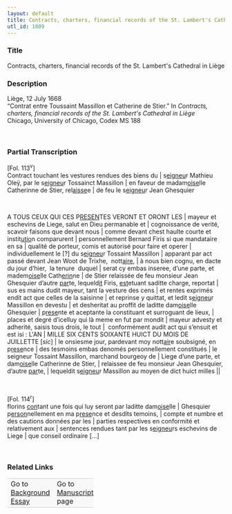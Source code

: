 ```yaml
---  
layout: default  
title: Contracts, charters, financial records of the St. Lambert's Cathedral in Liège  
utl_id: 1809
---
```


### Title

Contracts, charters, financial records of the St. Lambert's Cathedral in Liège


### Description

<p>Liège, 12 July 1668<br />
“Contrat entre Toussaint Massillon et Catherine de Stier.” In <em>Contracts, charters, financial records of the St. Lambert's Cathedral in Liège</em><br />
Chicago, University of Chicago, Codex MS 188</p>
<p> </p>


### Partial Transcription

<p>[Fol. 113<sup>v</sup>]<br />
Contract touchant les vestures rendues des biens du | s<u>eigneu</u>r Mathieu Oleÿ, par le s<u>eigneu</u>r Tossainct Massillon | en faveur de madam<u>oise</u>lle Catherinne de Stier, rel<u>aisse</u>e | de feu le s<u>eigneu</u>r Jean Ghesquier</p>
<p> </p>
<p>A TOUS CEUX QUI CES P<u>RESEN</u>TES VERONT ET ORONT LES | mayeur et eschevins de Liege, salut en Dieu permanable et | cognoissance de verité, scavoir faisons que devant nous | comme devant chest haulte courte et instit<u>utio</u>n comparurent | personnellement Bernard Firis si que mandataire en sa | qualité de porteur, comis et autorisé pour faire et operer | individuellement le [?] du s<u>eigneu</u>r Tossaint Massillon | apparant par act passé devant Jean Woot de Trixhe,  nott<u>aire</u>, | à nous bien cognu, en dacte du jour d’hier,  la tenure  duquel | serat cy embas inseree, d’une parte, et madem<u>oise</u>lle Cath<u>erin</u>ne | de Stier relaissée de feu monsieur Jean Ghesquier d’autre <u>par</u>te, lequeld<u>it</u> Firis, <u>est</u>etuant saditte charge, reportat | sus es mains dudit mayeur, tant la vesture des cens | et rentes exprimés endit act que celles de la saisinne | et reprinse y quittat, et ledit s<u>eigneu</u>r Massillon en devestu | et desheritat au proffit de laditte dam<u>oise</u>lle Ghesquier | p<u>rese</u>nte et aceptante la constituant et surroguant de lieux, | places et degré d’icelluy qui là meme en fut par mondit | mayeur advesty et adherité, saisis tous drois, le tout |  conformément audit act qui s’ensuit et est isi : L'AN | MILLE SIX CENTS SOIXANTE HUICT DU MOIS DE JUILLETTE [<em>sic</em>] | le onsiesme jour, pardevant moy nott<u>air</u>e soubsigné, en p<u>rese</u>nce | des tesmoins embas denomés personnellement constitués | le seigneur Tossaint Massillon, marchand bourgeoy de | Liege d’une parte, et dam<u>oise</u>lle Catherinne de Stier, | relaissee de feu monsieur Jean Ghesquier, d’autre <u>par</u>te, | lequeldit s<u>eigneu</u>r Massillon au moyen de dict huict milles ||</p>
<p> </p>
<p>[Fol. 114<sup>r</sup>]<br />
florins <u>con</u>tant une fois qui luy seront par laditte dam<u>oise</u>lle | Ghesquier p<u>erson</u>nellement en ma p<u>rese</u>nce et desdits temoins, | compte et numbre et des cautions données par les | parties respectives en conformité et relativement aux | sentences rendues tant par les s<u>eigneu</u>rs eschevins de Liege | que conseil ordinaire […]</p>
<p> </p>


### Related Links

<table border="0.5" cellpadding="1" cellspacing="1" style="width: 200px; background-color:#F8F8F8;">
    <tbody style="border-color:#ccc">
        <tr style="border-color:#ccc">
            <td>Go to <a href="https://centerfordigitalhumanities.github.io/Newberry-French-paleography/essay/1809" target="_blank">Background Essay</a></td>
            <td>Go to <a href="https://centerfordigitalhumanities.github.io/Newberry-French-paleography/www/record.html?id=1809" target="_blank">Manuscript</a> page</td>
        </tr>
    </tbody>
</table>
